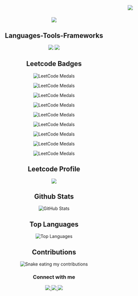 <img align = "right" src = "https://visitor-badge.laobi.icu/badge?page_id=Sheel34.Sheel34" />

<h1 align = "center">
    <img src = "https://readme-typing-svg.herokuapp.com/?font=Righteous&size=35&center=true&vCenter=true&width=500&height=70&duration=2000&lines=Hi+There!+👋;+I'm+Sheel+Patel;" />
</h1>

<div align = "center">
  <h2 align> Languages-Tools-Frameworks </h2>
   <p href = "https://skillicons.dev">
    <img src = "https://skillicons.dev/icons?i=c,python,java,cpp" />
    <img src = "https://skillicons.dev/icons?i=mysql,git,github,anaconda,godot,eclipse,powershell" />
  </p>
</div>

<div align = "center">
  <h2> Leetcode Badges </h2>
  
![LeetCode Medals](https://github.com/Sheel34/Sheel34/blob/main/2024-200.gif?raw=true)

![LeetCode Medals](https://github.com/Sheel34/Sheel34/blob/main/2024-11.gif?raw=true)

![LeetCode Medals](https://github.com/Sheel34/Sheel34/blob/main/2024-10.gif?raw=true)

![LeetCode Medals](https://github.com/Sheel34/Sheel34/blob/main/2024-09.gif?raw=true)

![LeetCode Medals](https://github.com/Sheel34/Sheel34/blob/main/2024-08.gif?raw=true)

![LeetCode Medals](https://github.com/Sheel34/Sheel34/blob/main/2024-07.gif?raw=true)

![LeetCode Medals](https://github.com/Sheel34/Sheel34/blob/main/2024-06.gif?raw=true)

![LeetCode Medals](https://github.com/Sheel34/Sheel34/blob/main/2024-05.gif?raw=true)

![LeetCode Medals](https://github.com/Sheel34/Sheel34/blob/main/2024-04.gif?raw=true)

</div>

<div align = "center">
  <h2> Leetcode Profile </h2>
  
![](https://leetcard.jacoblin.cool/Sheel_Patel?theme=unicorn)

</div>

<div align = "center">
  <h2> Github Stats </h2>
  
![GitHub Stats](https://github-readme-stats.vercel.app/api?username=Sheel34&show_icons=true&theme=ambient_gradient)

</div>

<div align = "center">
  <h2> Top Languages </h2>

![Top Languages](https://github-readme-stats.vercel.app/api/top-langs/?username=Sheel34&layout=compact&theme=ambient_gradient)

</div>

<div align = "center">
  <h2> Contributions </h2>
  <img alt = "Snake eating my contributions" src = "" />

</div>

<div align = "center">
  <h3> Connect with me </h3>
  
<a href = "sheelashitpatel@gmail.com">
  <img src = "https://img.shields.io/badge/Gmail-333333?style=for-the-badge&logo=gmail&logoColor=red" />
  
</a>

<a href = "https://www.linkedin.com/in/sheel-patel-a3939b287">
  <img src = "https://img.shields.io/badge/LinkedIn-0077B5?style=for-the-badge&logo=linkedin&logoColor=white" />
  
</a>

<a href = "https://x.com/Sheel_Patel_">
  <img src = "https://img.shields.io/badge/X-000000?style=for-the-badge&logo=x&logoColor=white" />
</a>

</div>
<!--
**Sheel34/Sheel34** is a ✨ _special_ ✨ repository because its `README.md` (this file) appears on your GitHub profile.

Here are some ideas to get you started:

- 🔭 I’m currently working on ...
- 🌱 I’m currently learning ...
- 👯 I’m looking to collaborate on ...
- 🤔 I’m looking for help with ...
- 💬 Ask me about ...
- 📫 How to reach me: ...
- 😄 Pronouns: ...
- ⚡ Fun fact: ...
-->
